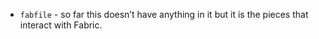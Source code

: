 * `fabfile` - so far this doesn’t have anything in it but it is the pieces that interact with Fabric.
